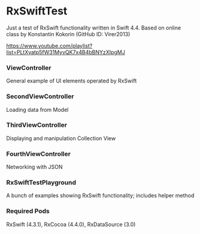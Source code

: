 # RxSwiftTest

Just a test of RxSwift functionality written in Swift 4.4. Based on online class by Konstantin Kokorin (GitHub ID: Virer2013)

https://www.youtube.com/playlist?list=PLtXyatp5fW31MyvQK7x4B4bBNYzXIpgMJ

### ViewController

General example of UI elements operated by RxSwift

### SecondViewController

Loading data from Model

### ThirdViewController

Displaying and manipulation Collection View

### FourthViewController

Networking with JSON

### RxSwiftTestPlayground

A bunch of examples showing RxSwift functionality; includes helper method

### Required Pods

RxSwift (4.3.1), RxCocoa (4.4.0), RxDataSource (3.0)

